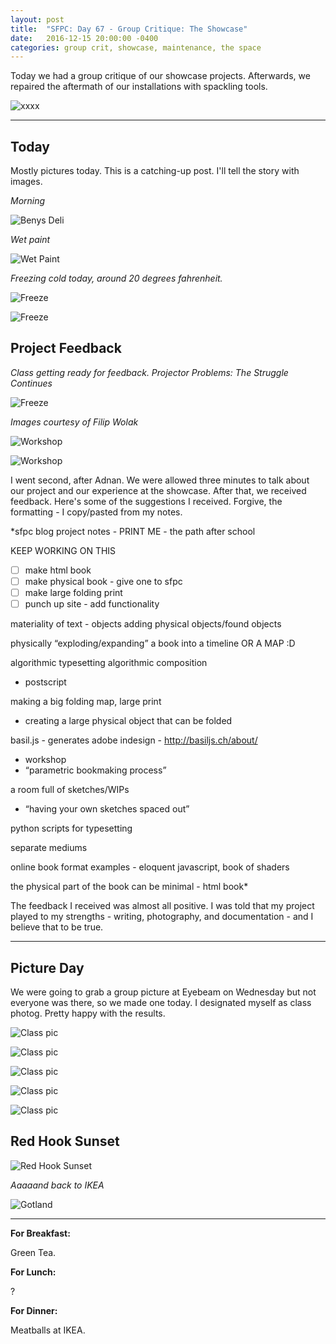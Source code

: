 ```yaml
---
layout: post
title:  "SFPC: Day 67 - Group Critique: The Showcase"
date:   2016-12-15 20:00:00 -0400
categories: group crit, showcase, maintenance, the space
---
```


Today we had a group critique of our showcase projects. Afterwards, we repaired the aftermath of our installations with spackling tools.

![xxxx](/images/IMG_xxxx.JPG)

-----

<h2>Today</h2>

Mostly pictures today. This is a catching-up post. I'll tell the story with images.

*Morning*

![Benys Deli](/images/IMG_7077.JPG)

*Wet paint*

![Wet Paint](/images/IMG_7081.JPG)

*Freezing cold today, around 20 degrees fahrenheit.*

![Freeze](/images/IMG_7088.JPG)

![Freeze](/images/IMG_7092.JPG)

<h2>Project Feedback</h2>

*Class getting ready for feedback. Projector Problems: The Struggle Continues*

![Freeze](/images/IMG_7097.JPG)

*Images courtesy of Filip Wolak*

![Workshop](/images/FilipWolak_SFPC_0242_51670.jpg)

![Workshop](/images/FilipWolak_SFPC_0240_51668.jpg)

I went second, after Adnan. We were allowed three minutes to talk about our project and our experience at the showcase. After that, we received feedback. Here's some of the suggestions I received. Forgive, the formatting - I copy/pasted from my notes.

*sfpc blog project notes - PRINT ME - the path after school

KEEP WORKING ON THIS
- [ ] make html book
- [ ] make physical book - give one to sfpc
- [ ] make large folding print
- [ ] punch up site - add functionality

materiality of text - objects
adding physical objects/found objects

physically “exploding/expanding” a book into a timeline OR A MAP :D

algorithmic typesetting
algorithmic composition
- postscript

making a big folding map, large print
- creating a large physical object that can be folded

basil.js - generates adobe indesign - http://basiljs.ch/about/
- workshop
- “parametric bookmaking process”

a room full of sketches/WIPs
- “having your own sketches spaced out”

python scripts for typesetting

separate mediums

online book format examples - eloquent javascript, book of shaders

the physical part of the book can be minimal - html book*

The feedback I received was almost all positive. I was told that my project played to my strengths - writing, photography, and documentation - and I believe that to be true.

-----

<h2>Picture Day</h2>

We were going to grab a group picture at Eyebeam on Wednesday but not everyone was there, so we made one today. I designated myself as class photog. Pretty happy with the results.

![Class pic](/images/IMG_7100.JPG)

![Class pic](/images/IMG_7102.JPG)

![Class pic](/images/IMG_7103.JPG)

![Class pic](/images/IMG_7104.JPG)

![Class pic](/images/snowClass.jpg)

<h2>Red Hook Sunset</h2>

![Red Hook Sunset](/images/IMG_7118.JPG)

*Aaaaand back to IKEA*

![Gotland](/images/IMG_7145.JPG)

-----

**For Breakfast:**

Green Tea.

**For Lunch:**

?

**For Dinner:**

Meatballs at IKEA.
